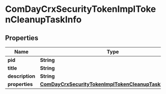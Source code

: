 

# ComDayCrxSecurityTokenImplTokenCleanupTaskInfo

## Properties

Name | Type | Description | Notes
------------ | ------------- | ------------- | -------------
**pid** | **String** |  |  [optional]
**title** | **String** |  |  [optional]
**description** | **String** |  |  [optional]
**properties** | [**ComDayCrxSecurityTokenImplTokenCleanupTaskProperties**](ComDayCrxSecurityTokenImplTokenCleanupTaskProperties.md) |  |  [optional]




